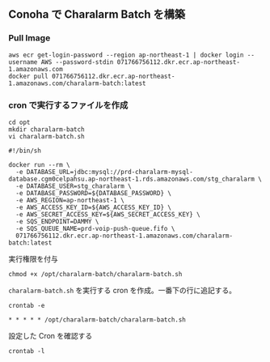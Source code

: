 ## Conoha で Charalarm Batch を構築

### Pull Image

```
aws ecr get-login-password --region ap-northeast-1 | docker login --username AWS --password-stdin 071766756112.dkr.ecr.ap-northeast-1.amazonaws.com
docker pull 071766756112.dkr.ecr.ap-northeast-1.amazonaws.com/charalarm-batch:latest
```

### cron で実行するファイルを作成

```
cd opt
mkdir charalarm-batch
vi charalarm-batch.sh
```

```
#!/bin/sh

docker run --rm \
  -e DATABASE_URL=jdbc:mysql://prd-charalarm-mysql-database.cgm0celpahsu.ap-northeast-1.rds.amazonaws.com/stg_charalarm \
  -e DATABASE_USER=stg_charalarm \
  -e DATABASE_PASSWORD=${DATABASE_PASSWORD} \
  -e AWS_REGION=ap-northeast-1 \
  -e AWS_ACCESS_KEY_ID=${AWS_ACCESS_KEY_ID} \
  -e AWS_SECRET_ACCESS_KEY=${AWS_SECRET_ACCESS_KEY} \
  -e SQS_ENDPOINT=DAMMY \
  -e SQS_QUEUE_NAME=prd-voip-push-queue.fifo \
  071766756112.dkr.ecr.ap-northeast-1.amazonaws.com/charalarm-batch:latest
```

実行権限を付与

```
chmod +x /opt/charalarm-batch/charalarm-batch.sh
```

`charalarm-batch.sh` を実行する cron を作成。一番下の行に追記する。

```
crontab -e
```

```
* * * * * /opt/charalarm-batch/charalarm-batch.sh
```

設定した Cron を確認する

```
crontab -l
```


